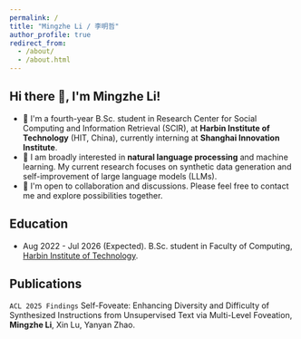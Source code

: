 ```yaml
---
permalink: /
title: "Mingzhe Li / 李明哲"
author_profile: true
redirect_from: 
  - /about/
  - /about.html
---
```


## Hi there 👋, I'm Mingzhe Li!

- 🔭 I'm a fourth-year B.Sc. student in Research Center for Social Computing and Information Retrieval (SCIR), at **Harbin Institute of Technology** (HIT, China), currently interning at **Shanghai Innovation Institute**.
- 🌱 I am broadly interested in **natural language processing** and machine learning. My current research focuses on synthetic data generation and self-improvement of large language models (LLMs).
- 💬 I'm open to collaboration and discussions. Please feel free to contact me and explore possibilities together.



## Education

- Aug 2022 - Jul 2026 (Expected). B.Sc. student in Faculty of Computing, [Harbin Institute of Technology](http://www.hit.edu.cn/).



## Publications

```ACL 2025 Findings``` Self-Foveate: Enhancing Diversity and Difficulty of Synthesized Instructions from Unsupervised Text via Multi-Level Foveation, **Mingzhe Li**, Xin Lu, Yanyan Zhao.
